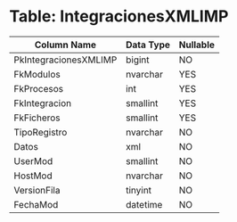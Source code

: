# Table: IntegracionesXMLIMP

| Column Name | Data Type | Nullable |
|-------------|-----------|----------|
| PkIntegracionesXMLIMP | bigint | NO |
| FkModulos | nvarchar | YES |
| FkProcesos | int | YES |
| FkIntegracion | smallint | YES |
| FkFicheros | smallint | YES |
| TipoRegistro | nvarchar | NO |
| Datos | xml | NO |
| UserMod | smallint | NO |
| HostMod | nvarchar | NO |
| VersionFila | tinyint | NO |
| FechaMod | datetime | NO |
